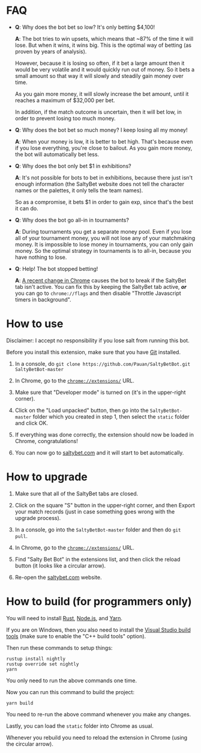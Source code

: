 FAQ
===

* **Q**: Why does the bot bet so low? It's only betting $4,100!

   **A**: The bot tries to win upsets, which means that ~87% of the time it will lose. But when it wins, it wins big. This is the optimal way of betting (as proven by years of analysis).

   However, because it is losing so often, if it bet a large amount then it would be very volatile and it would quickly run out of money. So it bets a small amount so that way it will slowly and steadily gain money over time.

   As you gain more money, it will slowly increase the bet amount, until it reaches a maximum of $32,000 per bet.

   In addition, if the match outcome is uncertain, then it will bet low, in order to prevent losing too much money.

* **Q**: Why does the bot bet so much money? I keep losing all my money!

   **A**: When your money is low, it is better to bet high. That's because even if you lose everything, you're close to bailout. As you gain more money, the bot will automatically bet less.

* **Q**: Why does the bot only bet $1 in exhibitions?

   **A**: It's not possible for bots to bet in exhibitions, because there just isn't enough information (the SaltyBet website does not tell the character names or the palettes, it only tells the team names).

   So as a compromise, it bets $1 in order to gain exp, since that's the best it can do.

* **Q**: Why does the bot go all-in in tournaments?

   **A**: During tournaments you get a separate money pool. Even if you lose all of your tournament money, you will not lose any of your matchmaking money. It is impossible to lose money in tournaments, you can only gain money. So the optimal strategy in tournaments is to all-in, because you have nothing to lose.

* **Q**: Help! The bot stopped betting!

   **A**: [A recent change in Chrome](https://developer.chrome.com/blog/timer-throttling-in-chrome-88/) causes the bot to break if the SaltyBet tab isn't active. You can  fix this by keeping the SaltyBet tab active, ***or*** you can go to `chrome://flags` and then disable "Throttle Javascript timers in background".

How to use
==========

Disclaimer: I accept no responsibility if you lose salt from running this bot.

Before you install this extension, make sure that you have [Git](https://git-scm.com/downloads) installed.

1. In a console, do `git clone https://github.com/Pauan/SaltyBetBot.git SaltyBetBot-master`

2. In Chrome, go to the [`chrome://extensions/`](chrome://extensions/) URL.

3. Make sure that "Developer mode" is turned on (it's in the upper-right corner).

4. Click on the "Load unpacked" button, then go into the `SaltyBetBot-master` folder which you created in step 1, then select the `static` folder and click OK.

5. If everything was done correctly, the extension should now be loaded in Chrome, congratulations!

6. You can now go to [saltybet.com](http://saltybet.com/) and it will start to bet automatically.

How to upgrade
==============

1. Make sure that all of the SaltyBet tabs are closed.

2. Click on the square "S" button in the upper-right corner, and then Export your match records (just in case something goes wrong with the upgrade process).

3. In a console, go into the `SaltyBetBot-master` folder and then do `git pull`.

4. In Chrome, go to the [`chrome://extensions/`](chrome://extensions/) URL.

5. Find "Salty Bet Bot" in the extensions list, and then click the reload button (it looks like a circular arrow).

6. Re-open the [saltybet.com](http://saltybet.com/) website.

How to build (for programmers only)
===================================

You will need to install [Rust](https://www.rust-lang.org/en-US/install.html), [Node.js](https://nodejs.org/en/download/), and [Yarn](https://yarnpkg.com/en/docs/install#windows-stable).

If you are on Windows, then you also need to install the [Visual Studio build tools](https://visualstudio.microsoft.com/thank-you-downloading-visual-studio/?sku=BuildTools&rel=16) (make sure to enable the "C++ build tools" option).

Then run these commands to setup things:

```
rustup install nightly
rustup override set nightly
yarn
```

You only need to run the above commands one time.

Now you can run this command to build the project:

```
yarn build
```

You need to re-run the above command whenever you make any changes.

Lastly, you can load the `static` folder into Chrome as usual.

Whenever you rebuild you need to reload the extension in Chrome (using the circular arrow).
